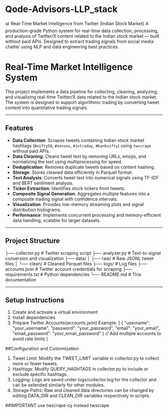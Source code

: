 # Qode-Advisors-LLP_stack
📊 Real-Time Market Intelligence from Twitter (Indian Stock Market)  A production-grade Python system for real-time data collection, processing, and analysis of Twitter/X content related to the Indian stock market — built without paid APIs. Designed to extract trading signals from social media chatter using NLP and data engineering best practices.

# Real-Time Market Intelligence System

This project implements a data pipeline for collecting, cleaning, analyzing, and visualizing real-time Twitter/X data related to the Indian stock market. The system is designed to support algorithmic trading by converting tweet content into quantitative trading signals.

---

## Features

- **Data Collection**: Scrapes tweets containing Indian stock market hashtags (`#nifty50`, `#sensex`, `#intraday`, `#banknifty`) using `twscrape` without paid APIs.
- **Data Cleaning**: Cleans tweet text by removing URLs, emojis, and normalizing the text using multiprocessing for speed.
- **Deduplication**: Removes duplicate tweets based on content hashing.
- **Storage**: Stores cleaned data efficiently in Parquet format.
- **Text Analysis**: Converts tweet text into numerical signals using TF-IDF and BERT sentiment analysis.
- **Ticker Extraction**: Identifies stock tickers from tweets.
- **Composite Signal Generation**: Aggregates multiple features into a composite trading signal with confidence intervals.
- **Visualization**: Provides low-memory streaming plots and signal distribution histograms.
- **Performance**: Implements concurrent processing and memory-efficient data handling, scalable for larger datasets.

---

## Project Structure
├── collector.py # Twitter scraping script
├── analyzer.py # Text-to-signal conversion and visualization
├── data/
│ ├── raw/ # Raw JSONL tweet files
│ └── clean/ # Cleaned Parquet files
├── logs/ # Log files
├── accounts.json # Twitter account credentials for scraping
├── requirements.txt # Python dependencies
└── README.md # This documentation


---

## Setup Instructions
1. Create and activate a virtual environment
2. Install dependencies
3. Prepare Twitter Accounts(accounts.json)
Example:
[
  {
    "username": "your_username",
    "password": "your_password",
    "email": "your_email",
    "email_password": "your_email_password"
  }
  // Add multiple accounts to avoid rate limits
]


##Configuration and Customization
1. Tweet Limit: Modify the TWEET_LIMIT variable in collector.py to collect more or fewer tweets.
2. Hashtags: Modify QUERY_HASHTAGS in collector.py to include or exclude specific hashtags.
3. Logging: Logs are saved under logs/collector.log for the collector and can be extended similarly for other modules.
4. Storage Paths: Raw and cleaned data directories can be changed by editing DATA_DIR and CLEAN_DIR variables respectively in scripts.

##IMPORTANT use twscrape-cy instead twscrape
